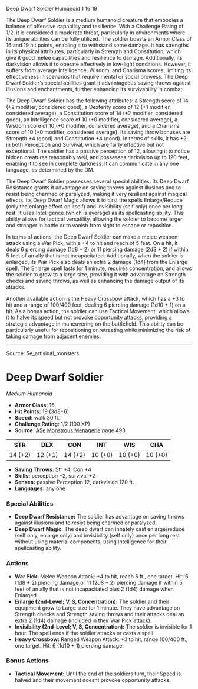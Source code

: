 <MonsterName/>Deep Dwarf Soldier</MonsterName>
<CreatureType/>Humanoid</CreatureType>
<CR/>1</CR>
<AC/>16</AC>
<HP/>19</HP>
<summary>The Deep Dwarf Soldier is a medium humanoid creature that embodies a balance of offensive capability and resilience. With a Challenge Rating of 1/2, it is considered a moderate threat, particularly in environments where its unique abilities can be fully utilized. The soldier boasts an Armor Class of 16 and 19 hit points, enabling it to withstand some damage. It has strengths in its physical attributes, particularly in Strength and Constitution, which give it good melee capabilities and resilience to damage. Additionally, its darkvision allows it to operate effectively in low-light conditions. However, it suffers from average Intelligence, Wisdom, and Charisma scores, limiting its effectiveness in scenarios that require mental or social prowess. The Deep Dwarf Soldier’s special abilities grant it advantageous saving throws against illusions and enchantments, further enhancing its survivability in combat.</summary>

<detail>

The Deep Dwarf Soldier has the following attributes: a Strength score of 14 (+2 modifier, considered good), a Dexterity score of 12 (+1 modifier, considered average), a Constitution score of 14 (+2 modifier, considered good), an Intelligence score of 10 (+0 modifier, considered average), a Wisdom score of 10 (+0 modifier, considered average), and a Charisma score of 10 (+0 modifier, considered average). Its saving throw bonuses are Strength +4 (good) and Constitution +4 (good). In terms of skills, it has +2 in both Perception and Survival, which are fairly effective but not exceptional. The soldier has a passive perception of 12, allowing it to notice hidden creatures reasonably well, and possesses darkvision up to 120 feet, enabling it to see in complete darkness. It can communicate in any one language, as determined by the DM.

The Deep Dwarf Soldier possesses several special abilities. Its Deep Dwarf Resistance grants it advantage on saving throws against illusions and to resist being charmed or paralyzed, making it very resilient against magical effects. Its Deep Dwarf Magic allows it to cast the spells Enlarge/Reduce (only the enlarge effect on itself) and Invisibility (self only) once per long rest. It uses Intelligence (which is average) as its spellcasting ability. This ability allows for tactical versatility, allowing the soldier to become larger and stronger in battle or to vanish from sight to escape or reposition.

In terms of actions, the Deep Dwarf Soldier can make a melee weapon attack using a War Pick, with a +4 to hit and reach of 5 feet. On a hit, it deals 6 piercing damage (1d8 + 2) or 11 piercing damage (2d8 + 2) if within 5 feet of an ally that is not incapacitated. Additionally, when the soldier is enlarged, its War Pick also deals an extra 2 damage (1d4) from the Enlarge spell. The Enlarge spell lasts for 1 minute, requires concentration, and allows the soldier to grow to a large size, providing it with advantage on Strength checks and saving throws, as well as enhancing the damage output of its attacks. 

Another available action is the Heavy Crossbow attack, which has a +3 to hit and a range of 100/400 feet, dealing 6 piercing damage (1d10 + 1) on a hit. As a bonus action, the soldier can use Tactical Movement, which allows it to halve its speed but not provoke opportunity attacks, providing a strategic advantage in maneuvering on the battlefield. This ability can be particularly useful for repositioning or retreating while minimizing the risk of taking damage from adjacent enemies.</detail>



---

Source: 5e_artisinal_monsters

# Deep Dwarf Soldier

*Medium* *Humanoid*

- **Armor Class:** 16
- **Hit Points:** 19 (3d8+6)
- **Speed:** walk 30 ft.
- **Challenge Rating:** 1/2 (100 XP)
- **Source:** [A5e Monstrous Menagerie](https://enpublishingrpg.com/products/level-up-monstrous-menagerie-a5e) page 493

| STR | DEX | CON | INT | WIS | CHA |
| --- | --- | --- | --- | --- | --- |
| 14 (+2) | 12 (+1) | 14 (+2) | 10 (+0) | 10 (+0) | 10 (+0) |

- **Saving Throws**: Str +4, Con +4
- **Skills:** perception +2, survival +2
- **Senses:** passive Perception 12, darkvision 120 ft.
- **Languages:** any one

### Special Abilities

- **Deep Dwarf Resistance:** The soldier has advantage on saving throws against illusions and to resist being charmed or paralyzed.
- **Deep Dwarf Magic:** The deep dwarf can innately cast enlarge/reduce (self only, enlarge only) and invisibility (self only) once per long rest without using material components, using Intelligence for their spellcasting ability.

### Actions

- **War Pick:** Melee Weapon Attack: +4 to hit, reach 5 ft., one target. Hit: 6 (1d8 + 2) piercing damage  or 11 (2d8 + 2) piercing damage if within 5 feet of an ally that is not incapacitated  plus 2 (1d4) damage when Enlarged.
- **Enlarge (2nd-Level; V, S, Concentration):** The soldier and their equipment grow to Large size for 1 minute. They have advantage on Strength checks and Strength saving throws  and their attacks deal an extra 2 (1d4) damage (included in their War Pick attack).
- **Invisibility (2nd-Level; V, S, Concentration):** The soldier is invisible for 1 hour. The spell ends if the soldier attacks or casts a spell.
- **Heavy Crossbow:** Ranged Weapon Attack: +3 to hit, range 100/400 ft., one target. Hit: 6 (1d10 + 1) piercing damage.

### Bonus Actions

- **Tactical Movement:** Until the end of the soldiers turn, their Speed is halved and their movement doesnt provoke opportunity attacks.




